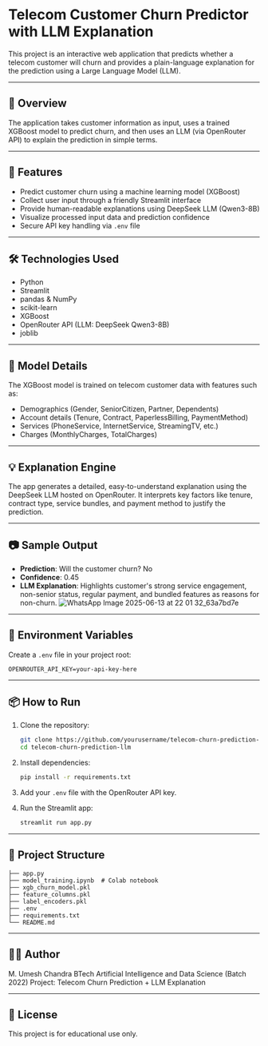 # Telecom Customer Churn Predictor with LLM Explanation

This project is an interactive web application that predicts whether a telecom customer will churn and provides a plain-language explanation for the prediction using a Large Language Model (LLM).

---

## 📌 Overview

The application takes customer information as input, uses a trained XGBoost model to predict churn, and then uses an LLM (via OpenRouter API) to explain the prediction in simple terms.

---

## 🚀 Features

* Predict customer churn using a machine learning model (XGBoost)
* Collect user input through a friendly Streamlit interface
* Provide human-readable explanations using DeepSeek LLM (Qwen3-8B)
* Visualize processed input data and prediction confidence
* Secure API key handling via `.env` file

---

## 🛠️ Technologies Used

* Python
* Streamlit
* pandas & NumPy
* scikit-learn
* XGBoost
* OpenRouter API (LLM: DeepSeek Qwen3-8B)
* joblib

---

## 🧠 Model Details

The XGBoost model is trained on telecom customer data with features such as:

* Demographics (Gender, SeniorCitizen, Partner, Dependents)
* Account details (Tenure, Contract, PaperlessBilling, PaymentMethod)
* Services (PhoneService, InternetService, StreamingTV, etc.)
* Charges (MonthlyCharges, TotalCharges)

---

## 💡 Explanation Engine

The app generates a detailed, easy-to-understand explanation using the DeepSeek LLM hosted on OpenRouter. It interprets key factors like tenure, contract type, service bundles, and payment method to justify the prediction.

---

## 📷 Sample Output

* **Prediction**: Will the customer churn? No
* **Confidence**: 0.45
* **LLM Explanation**: Highlights customer's strong service engagement, non-senior status, regular payment, and bundled features as reasons for non-churn.
![WhatsApp Image 2025-06-13 at 22 01 32_63a7bd7e](https://github.com/user-attachments/assets/4b87c88d-2fe4-4bc6-856a-252f89df3315)

---

## 🔐 Environment Variables

Create a `.env` file in your project root:

```
OPENROUTER_API_KEY=your-api-key-here
```

---

## 📦 How to Run

1. Clone the repository:

   ```bash
   git clone https://github.com/yourusername/telecom-churn-prediction-llm.git
   cd telecom-churn-prediction-llm
   ```
2. Install dependencies:

   ```bash
   pip install -r requirements.txt
   ```
3. Add your `.env` file with the OpenRouter API key.
4. Run the Streamlit app:

   ```bash
   streamlit run app.py
   ```

---

## 📁 Project Structure

```
├── app.py
├── model_training.ipynb  # Colab notebook
├── xgb_churn_model.pkl
├── feature_columns.pkl
├── label_encoders.pkl
├── .env
├── requirements.txt
└── README.md
```

---

## 👨‍💻 Author

M. Umesh Chandra
BTech Artificial Intelligence and Data Science (Batch 2022)
Project: Telecom Churn Prediction + LLM Explanation

---

## 📄 License

This project is for educational use only.
